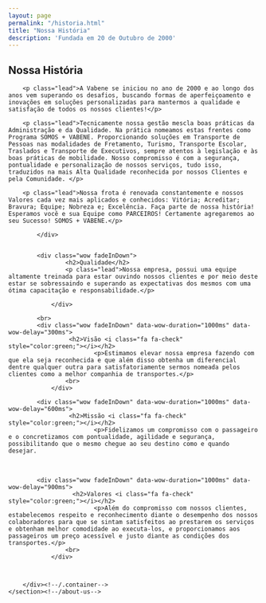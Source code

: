 ```yaml
---
layout: page
permalink: "/historia.html"
title: "Nossa História"
description: 'Fundada em 20 de Outubro de 2000'
---
```

<section id="about-us">
        <div class="container">
			<div class="wow fadeInDown">
				<h2>Nossa História</h2>

        <p class="lead">A Vabene se iniciou no ano de 2000 e ao longo dos anos vem superando os desafios, buscando formas de aperfeiçoamento e inovações em soluções personalizadas para mantermos a qualidade e satisfação de todos os nossos clientes!</p>

        <p class="lead">Tecnicamente nossa gestão mescla boas práticas da Administração e da Qualidade. Na prática nomeamos estas frentes como Programa SOMOS + VABENE. Proporcionando soluções em Transporte de Pessoas nas modalidades de Fretamento, Turismo, Transporte Escolar, Traslados e Transporte de Executivos, sempre atentos à legislação e às boas práticas de mobilidade. Nosso compromisso é com a segurança, pontualidade e personalização de nossos serviços, tudo isso, traduzidos na mais Alta Qualidade reconhecida por nossos Clientes e pela Comunidade. </p>

        <p class="lead">Nossa frota é renovada constantemente e nossos Valores cada vez mais aplicados e conhecidos: Vitória; Acreditar; Bravura; Equipe; Nobreza e; Excelência. Faça parte de nossa história! Esperamos você e sua Equipe como PARCEIROS! Certamente agregaremos ao seu Sucesso! SOMOS + VABENE.</p>

			</div>


            <div class="wow fadeInDown">
					<h2>Qualidade</h2>
					<p class="lead">Nossa empresa, possui uma equipe altamente treinada para estar ouvindo nossos clientes e por meio deste estar se sobressaindo e superando as expectativas dos mesmos com uma ótima capacitação e responsabilidade.</p>

				</div>

            <br>
            <div class="wow fadeInDown" data-wow-duration="1000ms" data-wow-delay="300ms">
					 <h2>Visão <i class="fa fa-check" style="color:green;"></i></h2>
							<p>Estimamos elevar nossa empresa fazendo com que ela seja reconhecida e que além disso obtenha um diferencial dentre qualquer outra para satisfatoriamente sermos nomeada pelos clientes como a melhor companhia de transportes.</p>
                    <br>
				</div>

            <div class="wow fadeInDown" data-wow-duration="1000ms" data-wow-delay="600ms">
					 <h2>Missão <i class="fa fa-check" style="color:green;"></i></h2>
							<p>Fidelizamos um compromisso com o passageiro e o concretizamos com pontualidade, agilidade e segurança, possibilitando que o mesmo chegue ao seu destino como e quando desejar.
</p>
                    <br>
				</div>

            <div class="wow fadeInDown" data-wow-duration="1000ms" data-wow-delay="900ms">
					  <h2>Valores <i class="fa fa-check" style="color:green;"></i></h2>
							<p>Além do compromisso com nossos clientes, estabelecemos respeito e reconhecimento diante o desempenho dos nossos colaboradores para que se sintam satisfeitos ao prestarem os serviços e obtenham melhor comodidade ao executa-los, e proporcionamos aos passageiros um preço acessível e justo diante as condições dos transportes.</p>
                    <br>
				</div>



		</div><!--/.container-->
    </section><!--/about-us-->
